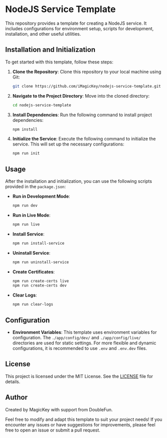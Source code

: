 # NodeJS Service Template

This repository provides a template for creating a NodeJS service. It includes configurations for environment setup, scripts for development, installation, and other useful utilities.

## Installation and Initialization

To get started with this template, follow these steps:

1. **Clone the Repository**: Clone this repository to your local machine using Git:

    ```bash
    git clone https://github.com/iMagicKey/nodejs-service-template.git
    ```

2. **Navigate to the Project Directory**: Move into the cloned directory:

    ```bash
    cd nodejs-service-template
    ```

3. **Install Dependencies**: Run the following command to install project dependencies:

    ```bash
    npm install
    ```

4. **Initialize the Service**: Execute the following command to initialize the service. This will set up the necessary configurations:

    ```bash
    npm run init
    ```

## Usage

After the installation and initialization, you can use the following scripts provided in the `package.json`:

- **Run in Development Mode**:

    ```bash
    npm run dev
    ```

- **Run in Live Mode**:

    ```bash
    npm run live
    ```

- **Install Service**:

    ```bash
    npm run install-service
    ```

- **Uninstall Service**:

    ```bash
    npm run uninstall-service
    ```

- **Create Certificates**:

    ```bash
    npm run create-certs live
    npm run create-certs dev
    ```

- **Clear Logs**:

    ```bash
    npm run clear-logs
    ```

## Configuration

- **Environment Variables**: This template uses environment variables for configuration. The `./app/config/dev/` and `./app/config/live/` directories are used for static settings. For more flexible and dynamic configurations, it is recommended to use `.env` and `.env.dev` files.

## License

This project is licensed under the MIT License. See the [LICENSE](LICENSE) file for details.

## Author

Created by MagicKey with support from DoubleFun.

Feel free to modify and adapt this template to suit your project needs! If you encounter any issues or have suggestions for improvements, please feel free to open an issue or submit a pull request.

